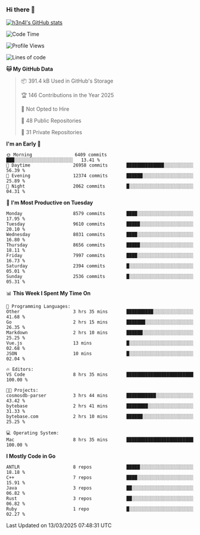 ### Hi there 👋

[![h3n4l's GitHub stats](https://github-readme-stats.vercel.app/api?username=h3n4l&count_private=true&show_icons=true&theme=radical)](https://github.com/h3n4l/github-readme-stats)

<!--START_SECTION:waka-->
![Code Time](http://img.shields.io/badge/Code%20Time-2%2C092%20hrs%2034%20mins-blue)

![Profile Views](http://img.shields.io/badge/Profile%20Views-0-blue)

![Lines of code](https://img.shields.io/badge/From%20Hello%20World%20I%27ve%20Written-18.2%20million%20lines%20of%20code-blue)

**🐱 My GitHub Data** 

> 📦 391.4 kB Used in GitHub's Storage 
 > 
> 🏆 146 Contributions in the Year 2025
 > 
> 🚫 Not Opted to Hire
 > 
> 📜 48 Public Repositories 
 > 
> 🔑 31 Private Repositories 
 > 
**I'm an Early 🐤** 

```text
🌞 Morning                6409 commits        ███░░░░░░░░░░░░░░░░░░░░░░   13.41 % 
🌆 Daytime                26958 commits       ██████████████░░░░░░░░░░░   56.39 % 
🌃 Evening                12374 commits       ██████░░░░░░░░░░░░░░░░░░░   25.89 % 
🌙 Night                  2062 commits        █░░░░░░░░░░░░░░░░░░░░░░░░   04.31 % 
```
📅 **I'm Most Productive on Tuesday** 

```text
Monday                   8579 commits        ████░░░░░░░░░░░░░░░░░░░░░   17.95 % 
Tuesday                  9610 commits        █████░░░░░░░░░░░░░░░░░░░░   20.10 % 
Wednesday                8031 commits        ████░░░░░░░░░░░░░░░░░░░░░   16.80 % 
Thursday                 8656 commits        █████░░░░░░░░░░░░░░░░░░░░   18.11 % 
Friday                   7997 commits        ████░░░░░░░░░░░░░░░░░░░░░   16.73 % 
Saturday                 2394 commits        █░░░░░░░░░░░░░░░░░░░░░░░░   05.01 % 
Sunday                   2536 commits        █░░░░░░░░░░░░░░░░░░░░░░░░   05.31 % 
```


📊 **This Week I Spent My Time On** 

```text
💬 Programming Languages: 
Other                    3 hrs 35 mins       ██████████░░░░░░░░░░░░░░░   41.68 % 
Go                       2 hrs 15 mins       ███████░░░░░░░░░░░░░░░░░░   26.35 % 
Markdown                 2 hrs 10 mins       ██████░░░░░░░░░░░░░░░░░░░   25.25 % 
Vue.js                   13 mins             █░░░░░░░░░░░░░░░░░░░░░░░░   02.68 % 
JSON                     10 mins             █░░░░░░░░░░░░░░░░░░░░░░░░   02.04 % 

🔥 Editors: 
VS Code                  8 hrs 35 mins       █████████████████████████   100.00 % 

🐱‍💻 Projects: 
cosmosdb-parser          3 hrs 44 mins       ███████████░░░░░░░░░░░░░░   43.42 % 
bytebase                 2 hrs 41 mins       ████████░░░░░░░░░░░░░░░░░   31.33 % 
bytebase.com             2 hrs 10 mins       ██████░░░░░░░░░░░░░░░░░░░   25.25 % 

💻 Operating System: 
Mac                      8 hrs 35 mins       █████████████████████████   100.00 % 
```

**I Mostly Code in Go** 

```text
ANTLR                    8 repos             █████░░░░░░░░░░░░░░░░░░░░   18.18 % 
C++                      7 repos             ████░░░░░░░░░░░░░░░░░░░░░   15.91 % 
Java                     3 repos             ██░░░░░░░░░░░░░░░░░░░░░░░   06.82 % 
Rust                     3 repos             ██░░░░░░░░░░░░░░░░░░░░░░░   06.82 % 
Ruby                     1 repo              █░░░░░░░░░░░░░░░░░░░░░░░░   02.27 % 
```




 Last Updated on 13/03/2025 07:48:31 UTC
<!--END_SECTION:waka-->

